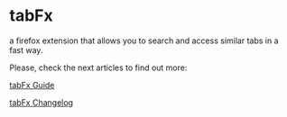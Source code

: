 # tabFx
a firefox extension that allows you to search and access similar tabs in a fast way.

Please,  check the next articles to find out more:

[tabFx Guide](https://github.com/spyder-ide/spyder/wiki)

[tabFx Changelog](https://github.com/2alin/tabFx/wiki/Changelog)

